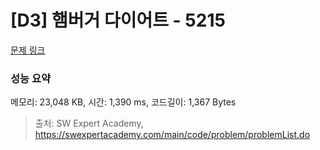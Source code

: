 # [D3] 햄버거 다이어트 - 5215 

[문제 링크](https://swexpertacademy.com/main/code/problem/problemDetail.do?contestProbId=AWT-lPB6dHUDFAVT) 

### 성능 요약

메모리: 23,048 KB, 시간: 1,390 ms, 코드길이: 1,367 Bytes



> 출처: SW Expert Academy, https://swexpertacademy.com/main/code/problem/problemList.do